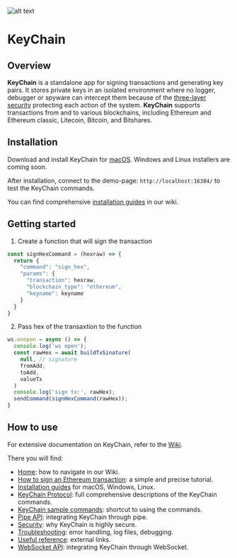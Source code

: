 ![alt text](https://github.com/arrayio/array-io-keychain/blob/master/img/ltl1%20(2).png) 
# KeyChain

## Overview

**KeyChain** is a standalone app for signing transactions and generating key pairs. It stores private keys in an isolated environment where no logger, debugger or spyware can intercept them because of the [three-layer security](https://github.com/arrayio/array-io-keychain/wiki#three-security-layers-of-keychain) protecting each action of the system.
**KeyChain** supports transactions from and to various blockchains, including Ethereum and Ethereum classic, Litecoin, Bitcoin, and Bitshares. 

## Installation

Download and install KeyChain for [macOS](https://github.com/arrayio/array-io-keychain/releases/download/0.8/KeyChain.Installer.v0.8.zip). Windows and Linux installers are coming soon.

After installation, connect to the demo-page: `http://localhost:16384/` to test the KeyChain commands.

You can find comprehensive [installation guides](https://github.com/arrayio/array-io-keychain/wiki/Installation-guides) in our wiki. 

## Getting started

1. Create a function that will sign the transaction

```javascript
const signHexCommand = (hexraw) => {
  return {
    "command": "sign_hex",
    "params": {
      "transaction": hexraw,
      "blockchain_type": "ethereum",
      "keyname": keyname
    }
  }
}
```

2. Pass hex of the transaxtion to the function

```javascript
ws.onopen = async () => {
  console.log('ws open');
  const rawHex = await buildTxSinature(
    null, // signature
    fromAdd,
    toAdd,
    valueTx
  )
  console.log('sign tx:', rawHex);
  sendCommand(signHexCommand(rawHex));
}
```

## How to use 

For extensive documentation on KeyChain, refer to the [Wiki](https://github.com/arrayio/array-io-keychain/wiki).

There you will find:

- [Home](https://github.com/arrayio/array-io-keychain/wiki): how to navigate in our Wiki. 
- [How to sign an Ethereum transaction](https://github.com/arrayio/array-io-keychain/wiki/How-to-sign-Ethereum-transaction-via-KeyChain): a simple and precise tutorial.
- [Installation guides](https://github.com/arrayio/array-io-keychain/wiki/Installation-guides) for macOS, Windows, Linux.
- [KeyChain Protocol](https://github.com/arrayio/array-io-keychain/wiki/KeyChain-Protocol): full comprehensive descriptions of the KeyChain commands.
- [KeyChain sample commands](https://github.com/arrayio/array-io-keychain/wiki/KeyChain-sample-commands): shortcut to using the commands.
- [Pipe API](https://github.com/arrayio/array-io-keychain/wiki/Pipe-API): integrating KeyChain through pipe.
- [Security](https://github.com/arrayio/array-io-keychain/wiki/Security): why KeyChain is highly secure.
- [Troubleshooting](https://github.com/arrayio/array-io-keychain/wiki/Troubleshooting): error handling, log files, debugging.
- [Useful reference](https://github.com/arrayio/array-io-keychain/wiki/Useful-reference): external links.
- [WebSocket API](https://github.com/arrayio/array-io-keychain/wiki/WebSocket-API): integrating KeyChain through WebSocket.



